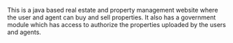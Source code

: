This is a java based real estate and property management website where the user and agent can buy and sell properties. It also has a government module which has access to authorize the properties uploaded by the users and agents. 
